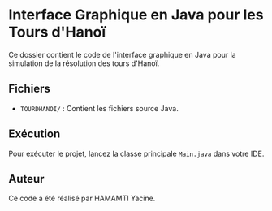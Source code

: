 # Interface Graphique en Java pour les Tours d'Hanoï

Ce dossier contient le code de l'interface graphique en Java pour la simulation de la résolution des tours d'Hanoï.

## Fichiers

- `TOURDHANOI/` : Contient les fichiers source Java.

## Exécution

Pour exécuter le projet, lancez la classe principale `Main.java` dans votre IDE.

## Auteur

Ce code a été réalisé par HAMAMTI Yacine.
